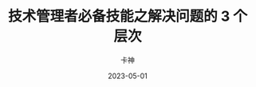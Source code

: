 ---
layout:     post
title:      技术管理者必备技能之解决问题的 3 个层次
subtitle:   
date:       2023-05-01
author:     卡神
catalog: true
tags:
    - 必备技能
    - 技术管理
    - 团队管理
    - 解决问题

---